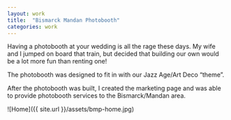 ```yaml
---
layout: work
title:  "Bismarck Mandan Photobooth"
categories: work
---
```


Having a photobooth at your wedding is all the rage these days. My wife and I jumped on board that train, but decided that building our own would be a lot more fun than renting one!

The photobooth was designed to fit in with our Jazz Age/Art Deco “theme”.

After the photobooth was built, I created the marketing page and was able to provide photobooth services to the Bismarck/Mandan area.

![Home]({{ site.url }}/assets/bmp-home.jpg)
